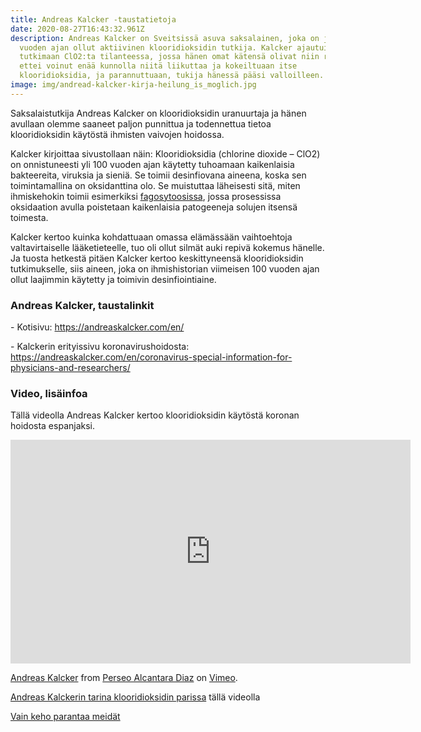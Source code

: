 ```yaml
---
title: Andreas Kalcker -taustatietoja
date: 2020-08-27T16:43:32.961Z
description: Andreas Kalcker on Sveitsissä asuva saksalainen, joka on jo yli 13
  vuoden ajan ollut aktiivinen klooridioksidin tutkija. Kalcker ajautui
  tutkimaan ClO2:ta tilanteessa, jossa hänen omat kätensä olivat niin reumaiset,
  ettei voinut enää kunnolla niitä liikuttaa ja kokeiltuaan itse
  klooridioksidia, ja parannuttuaan, tukija hänessä pääsi valloilleen.
image: img/andread-kalcker-kirja-heilung_is_moglich.jpg
---
```

Saksalaistutkija Andreas Kalcker on klooridioksidin uranuurtaja ja hänen avullaan olemme saaneet paljon punnittua ja todennettua tietoa klooridioksidin käytöstä ihmisten vaivojen hoidossa.

Kalcker kirjoittaa sivustollaan näin: Klooridioksidia (chlorine dioxide – ClO2) on onnistuneesti yli 100 vuoden ajan käytetty tuhoamaan kaikenlaisia bakteereita, viruksia ja sieniä. Se toimii desinfiovana aineena, koska sen toimintamallina on oksidanttina olo. Se muistuttaa läheisesti sitä, miten ihmiskehokin toimii esimerkiksi [fagosytoosissa](http://tieteentermipankki.fi/wiki/Mikrobiologia:fagosytoosi), jossa prosessissa oksidaation avulla poistetaan kaikenlaisia patogeeneja solujen itsensä toimesta.

Kalcker kertoo kuinka kohdattuaan omassa elämässään vaihtoehtoja valtavirtaiselle lääketieteelle, tuo oli ollut silmät auki repivä kokemus hänelle. Ja tuosta hetkestä pitäen Kalcker kertoo keskittyneensä klooridioksidin tutkimukselle, siis aineen, joka on ihmishistorian viimeisen 100 vuoden ajan ollut laajimmin käytetty ja toimivin desinfiointiaine.



### Andreas Kalcker, taustalinkit

\- Kotisivu: <https://andreaskalcker.com/en/>

\- Kalckerin erityissivu koronavirushoidosta: <https://andreaskalcker.com/en/coronavirus-special-information-for-physicians-and-researchers/>

### Video, lisäinfoa

Tällä videolla Andreas Kalcker kertoo klooridioksidin käytöstä koronan hoidosta espanjaksi.

<iframe src="https://player.vimeo.com/video/446316257" width="640" height="358" frameborder="0" allow="autoplay; fullscreen" allowfullscreen></iframe>
<p><a href="https://vimeo.com/446316257">Andreas Kalcker</a> from <a href="https://vimeo.com/user118124582">Perseo Alcantara Diaz</a> on <a href="https://vimeo.com">Vimeo</a>.</p>

[Andreas Kalckerin tarina klooridioksidin parissa](84j6mon3yigp7v54n3fedy83f68uy6pj) tällä videolla

[Vain keho parantaa meidät](https://lbry.tv/$/download/Forbidden-Health,-Secret-Healing-Remedy---World-Crisis--- ANDREAS-KALCKER--Age-Of-Truth-TV-/51891cb8aee37616a17b4522060155c52b216ed3)